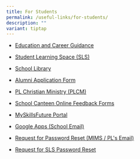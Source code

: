```yaml
---
title: For Students
permalink: /useful-links/for-students/
description: ""
variant: tiptap
---
```

<ul>
<li>
<p><a href="https://staging.d31lf6q9623hn3.amplifyapp.com/signature-programmes/education-and-career-guidance" rel="noopener noreferrer nofollow" target="_blank">Education and Career Guidance</a>
</p>
</li>
<li>
<p><a href="https://learning.moe.edu.sg/" rel="noopener noreferrer nofollow" target="_blank">Student Learning Space (SLS)</a>
</p>
</li>
<li>
<p><a href="https://plmgss.moe.edu.sg/school-library/" rel="noopener nofollow" target="_blank">School Library</a>
</p>
</li>
<li>
<p><a href="/files/alumniAppForm.pdf" rel="noopener noreferrer nofollow" target="_blank">Alumni Application Form</a>
</p>
</li>
<li>
<p><a href="https://sites.google.com/site/iheartplmgss/" rel="noopener noreferrer nofollow" target="_blank">PL Christian Ministry (PLCM)</a>
</p>
</li>
<li>
<p><a href="https://staging.d31lf6q9623hn3.amplifyapp.com/articles/announcements/school-canteen-online-feedback-forms" rel="noopener noreferrer nofollow" target="_blank">School Canteen Online Feedback Forms</a>
</p>
</li>
<li>
<p><a href="http://go.gov.sg/mysfsec" rel="noopener noreferrer nofollow" target="_blank">MySkillsFuture Portal</a>
</p>
</li>
<li>
<p><a href="https://mail.google.com/a/plmgss.edu.sg" rel="noopener noreferrer nofollow" target="_blank">Google Apps (School Email)</a>
</p>
</li>
<li>
<p><a href="https://goo.gl/oiafPt" rel="noopener noreferrer nofollow" target="_blank">Request for Password Reset (MIMS / PL's Email)</a>
</p>
</li>
<li>
<p><a href="http://bit.ly/SLS_PLMGSS" rel="noopener noreferrer nofollow" target="_blank">Request for SLS Password Reset</a>
</p>
</li>
</ul>
<p></p>